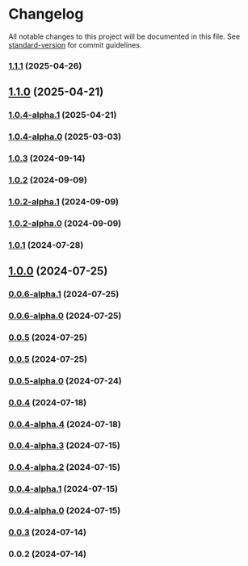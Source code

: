 # Changelog

All notable changes to this project will be documented in this file. See [standard-version](https://github.com/conventional-changelog/standard-version) for commit guidelines.

### [1.1.1](https://github.com/acrool/acrool-react-portal/compare/v1.1.0...v1.1.1) (2025-04-26)

## [1.1.0](https://github.com/acrool/acrool-react-portal/compare/v1.0.4-alpha.1...v1.1.0) (2025-04-21)

### [1.0.4-alpha.1](https://github.com/acrool/acrool-react-portal/compare/v1.0.4-alpha.0...v1.0.4-alpha.1) (2025-04-21)

### [1.0.4-alpha.0](https://github.com/acrool/acrool-react-portal/compare/v1.0.3...v1.0.4-alpha.0) (2025-03-03)

### [1.0.3](https://github.com/acrool/acrool-react-portal/compare/v1.0.2...v1.0.3) (2024-09-14)

### [1.0.2](https://github.com/acrool/acrool-react-portal/compare/v1.0.2-alpha.1...v1.0.2) (2024-09-09)

### [1.0.2-alpha.1](https://github.com/acrool/acrool-react-portal/compare/v1.0.2-alpha.0...v1.0.2-alpha.1) (2024-09-09)

### [1.0.2-alpha.0](https://github.com/acrool/acrool-react-portal/compare/v1.0.1...v1.0.2-alpha.0) (2024-09-09)

### [1.0.1](https://github.com/acrool/acrool-react-portal/compare/v1.0.0...v1.0.1) (2024-07-28)

## [1.0.0](https://github.com/acrool/acrool-react-portal/compare/v0.0.6-alpha.1...v1.0.0) (2024-07-25)

### [0.0.6-alpha.1](https://github.com/acrool/acrool-react-portal/compare/v0.0.6-alpha.0...v0.0.6-alpha.1) (2024-07-25)

### [0.0.6-alpha.0](https://github.com/acrool/acrool-react-portal/compare/v0.0.5...v0.0.6-alpha.0) (2024-07-25)

### [0.0.5](https://github.com/acrool/acrool-react-portal/compare/v0.0.5-alpha.0...v0.0.5) (2024-07-25)

### [0.0.5](https://github.com/acrool/acrool-react-portal/compare/v0.0.5-alpha.0...v0.0.5) (2024-07-25)

### [0.0.5-alpha.0](https://github.com/acrool/acrool-react-portal/compare/v0.0.4...v0.0.5-alpha.0) (2024-07-24)

### [0.0.4](https://github.com/acrool/acrool-react-portal/compare/v0.0.4-alpha.4...v0.0.4) (2024-07-18)

### [0.0.4-alpha.4](https://github.com/acrool/acrool-react-portal/compare/v0.0.4-alpha.3...v0.0.4-alpha.4) (2024-07-18)

### [0.0.4-alpha.3](https://github.com/acrool/acrool-react-portal/compare/v0.0.4-alpha.2...v0.0.4-alpha.3) (2024-07-15)

### [0.0.4-alpha.2](https://github.com/acrool/acrool-react-portal/compare/v0.0.4-alpha.1...v0.0.4-alpha.2) (2024-07-15)

### [0.0.4-alpha.1](https://github.com/acrool/acrool-react-portal/compare/v0.0.4-alpha.0...v0.0.4-alpha.1) (2024-07-15)

### [0.0.4-alpha.0](https://github.com/acrool/acrool-react-portal/compare/v0.0.3...v0.0.4-alpha.0) (2024-07-15)

### [0.0.3](https://github.com/acrool/acrool-react-portal/compare/v0.0.2...v0.0.3) (2024-07-14)

### 0.0.2 (2024-07-14)
